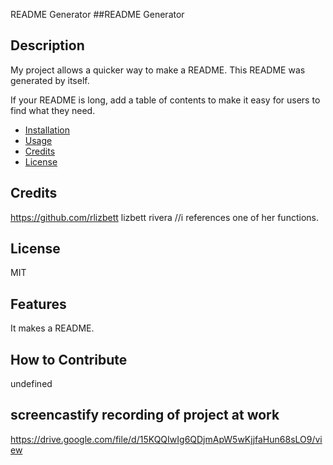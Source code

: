 
 README Generator
  ##README Generator

  ## Description
  My project allows a quicker way to make a README. This README was generated by itself.
  
  If your README is long, add a table of contents to make it easy for users to find what they need.
  
  - [Installation](#installation)
  - [Usage](#usage)
  - [Credits](#credits)
  - [License](#license)
  
  ## Credits
  https://github.com/rlizbett lizbett rivera //i references one of her functions.
  
  ## License
  MIT
  
  
  ## Features
  It makes a README.
 
  
  ## How to Contribute
  undefined
 
  
  ## screencastify recording of project at work
 https://drive.google.com/file/d/15KQQIwIg6QDjmApW5wKjjfaHun68sLO9/view
